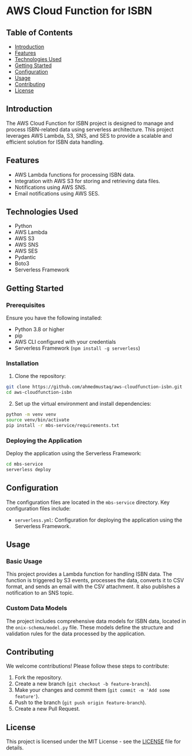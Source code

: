 
# AWS Cloud Function for ISBN

## Table of Contents

- [Introduction](#introduction)
- [Features](#features)
- [Technologies Used](#technologies-used)
- [Getting Started](#getting-started)
- [Configuration](#configuration)
- [Usage](#usage)
- [Contributing](#contributing)
- [License](#license)

## Introduction

The AWS Cloud Function for ISBN project is designed to manage and process ISBN-related data using serverless architecture. This project leverages AWS Lambda, S3, SNS, and SES to provide a scalable and efficient solution for ISBN data handling.

## Features

- AWS Lambda functions for processing ISBN data.
- Integration with AWS S3 for storing and retrieving data files.
- Notifications using AWS SNS.
- Email notifications using AWS SES.

## Technologies Used

- Python
- AWS Lambda
- AWS S3
- AWS SNS
- AWS SES
- Pydantic
- Boto3
- Serverless Framework

## Getting Started

### Prerequisites

Ensure you have the following installed:

- Python 3.8 or higher
- pip
- AWS CLI configured with your credentials
- Serverless Framework (`npm install -g serverless`)

### Installation

1. Clone the repository:

```bash
git clone https://github.com/ahmedmustaq/aws-cloudfunction-isbn.git
cd aws-cloudfunction-isbn
```

2. Set up the virtual environment and install dependencies:

```bash
python -m venv venv
source venv/bin/activate
pip install -r mbs-service/requirements.txt
```

### Deploying the Application

Deploy the application using the Serverless Framework:

```bash
cd mbs-service
serverless deploy
```

## Configuration

The configuration files are located in the `mbs-service` directory. Key configuration files include:

- `serverless.yml`: Configuration for deploying the application using the Serverless Framework.

## Usage

### Basic Usage

This project provides a Lambda function for handling ISBN data. The function is triggered by S3 events, processes the data, converts it to CSV format, and sends an email with the CSV attachment. It also publishes a notification to an SNS topic.

### Custom Data Models

The project includes comprehensive data models for ISBN data, located in the `onix-schema/model.py` file. These models define the structure and validation rules for the data processed by the application.

## Contributing

We welcome contributions! Please follow these steps to contribute:

1. Fork the repository.
2. Create a new branch (`git checkout -b feature-branch`).
3. Make your changes and commit them (`git commit -m 'Add some feature'`).
4. Push to the branch (`git push origin feature-branch`).
5. Create a new Pull Request.

## License

This project is licensed under the MIT License - see the [LICENSE](LICENSE) file for details.
